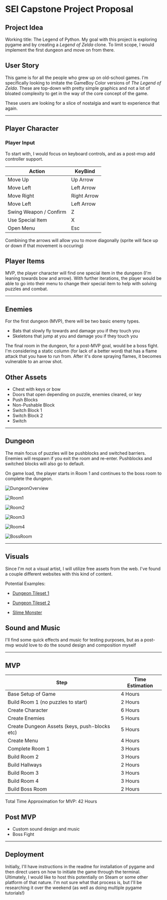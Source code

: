 # SEI Capstone Project Proposal

## Project Idea

Working title: The Legend of Python. My goal with this project is exploring pygame and by creating a _Legend of Zelda_ clone. To limit scope, I would implement the first dungeon and move on from there.

## User Story

This game is for all the people who grew up on old-school games. I'm specifically looking to imitate the GameBoy Color versions of _The Legend of Zelda_. These are top-down with pretty simple graphics and not a lot of bloated complexity to get in the way of the core concept of the game.

These users are looking for a slice of nostalgia and want to experience that again.

---

## Player Character

### Player Input

To start with, I would focus on keyboard controls, and as a post-mvp add controller support.

| Action                 | KeyBind     |
| ---------------------- | ----------- |
| Move Up                | Up Arrow    |
| Move Left              | Left Arrow  |
| Move Right             | Right Arrow |
| Move Left              | Left Arrow  |
| Swing Weapon / Confirm | Z           |
| Use Special Item       | X           |
| Open Menu              | Esc         |

Combining the arrows will allow you to move diagonally (sprite will face up or down if that movement is occuring)

## Player Items

MVP, the player character will find one special item in the dungeon (I'm leaning towards bow and arrow). With further iterations, the player would be able to go into their menu to change their special item to help with solving puzzles and combat.

---

## Enemies

For the first dungeon (MVP), there will be two basic enemy types.

- Bats that slowly fly towards and damage you if they touch you
- Skeletons that jump at you and damage you if they touch you

The final room in the dungeon, for a post-MVP goal, would be a boss fight. I'm considering a static column (for lack of a better word) that has a flame attack that you have to run from. After it's done spraying flames, it becomes vulnerable to an arrow shot.

## Other Assets

- Chest with keys or bow
- Doors that open depending on puzzle, enemies cleared, or key
- Push Blocks
- Non-Pushable Block
- Switch Block 1
- Switch Block 2
- Switch

---

## Dungeon

The main focus of puzzles will be pushblocks and switched barriers. Enemies will respawn if you exit the room and re-enter. Pushblocks and switched blocks will also go to default.

On game load, the player starts in Room 1 and continues to the boss room to complete the dungeon.

![DungeonOverview](/images/LoP-Dungeon-Overview.png)

![Room1](./images/LoP-Room1.png)

![Room2](./images/LoP-Room2.png)

![Room3](./images/LoP-Room3.png)

![Room4](./images/LoP-Room4.png)

![BossRoom](./images/LoP-Boss-Room.png)

---

## Visuals

Since I'm not a visual artist, I will utilize free assets from the web. I've found a couple different websites with this kind of content.

Potential Examples:

- [Dungeon Tileset 1](https://opengameart.org/content/dungeon-tileset)
- [Dungeon Tileset 2](https://opengameart.org/content/a-blocky-dungeon)

- [Slime Monster](https://opengameart.org/content/slime-monster-24x24)

## Sound and Music

I'll find some quick effects and music for testing purposes, but as a post-mvp would love to do the sound design and composition myself

---

## MVP

| Step                                          | Time Estimation |
| --------------------------------------------- | --------------- |
| Base Setup of Game                            | 4 Hours         |
| Build Room 1 (no puzzles to start)            | 2 Hours         |
| Create Character                              | 6 Hours         |
| Create Enemies                                | 5 Hours         |
| Create Dungeon Assets (keys, push-blocks etc) | 5 Hours         |
| Create Menu                                   | 4 Hours         |
| Complete Room 1                               | 3 Hours         |
| Build Room 2                                  | 3 Hours         |
| Build Hallways                                | 2 Hours         |
| Build Room 3                                  | 3 Hours         |
| Build Room 4                                  | 3 Hours         |
| Build Boss Room                               | 2 Hours         |

Total Time Approximation for MVP: 42 Hours

## Post MVP

- Custom sound design and music
- Boss Fight


---

## Deployment

Initially, I'll have instructions in the readme for installation of pygame and then direct users on how to initiate the game through the terminal. Ultimately, I would like to host this potentially on Steam or some other platform of that nature. I'm not sure what that process is, but I'll be researching it over the weekend (as well as doing multiple pygame tutorials!)